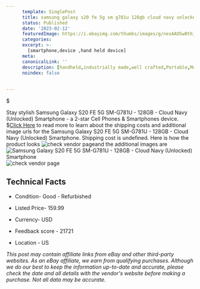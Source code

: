 ```yaml
---
      template: SinglePost
      title: samsung galaxy s20 fe 5g sm g781u 128gb cloud navy unlocked smartphone
      status: Published
      date: '2023-02-12'
      featuredImage: https://i.ebayimg.com/thumbs/images/g/nesAAOSw0thjjoPh/s-l225.jpg
      categories: 
      excerpt: >-
        [smartphone,device ,hand held device]
      meta:
      canonicalLink: ''
      description: [handheld,industrially made,well crafted,Portable,Mobile,Compact,Convenient,Lightweight,Maneuverable,Man-portable,Miniature,Carriable,Hand-held,Light,Holdable,Transportable,Mobile device,Pocket-sized,On-the-go,Wireless,Cordless,Compact size,Convenient size, smartphone,device ,hand held device]
      noindex: false
      
        
---
```

$

Stay stylish Samsung Galaxy S20 FE 5G SM-G781U - 128GB - Cloud Navy (Unlocked) Smartphone - a 2-star Cell Phones & Smartphones device.
$[Click Here](https://www.ebay.com/itm/266027278403?hash=item3df0762043%3Ag%3AnesAAOSw0thjjoPh&mkevt=1&mkcid=1&mkrid=711-53200-19255-0&campid=%253CePNCampaignId%253E&customid=%253CreferenceId%253E&toolid=10049) to read more to learn about the shipping costs and additional image urls for the Samsung Galaxy S20 FE 5G SM-G781U - 128GB - Cloud Navy (Unlocked) Smartphone. Shipping cost is undefined. Here is how the product looks ![check vendor page](https://i.ebayimg.com/thumbs/images/g/nesAAOSw0thjjoPh/s-l225.jpg)and the additional images are![Samsung Galaxy S20 FE 5G SM-G781U - 128GB - Cloud Navy (Unlocked) Smartphone](https://i.ebayimg.com/images/g/nesAAOSw0thjjoPh/s-l1200.jpg)![check vendor page](https://origin-galleryplus.ebayimg.com/ws/web/266027278403_2_0_1/225x225.jpg,https://origin-galleryplus.ebayimg.com/ws/web/266027278403_3_0_1/225x225.jpg,https://origin-galleryplus.ebayimg.com/ws/web/266027278403_4_0_1/225x225.jpg,https://origin-galleryplus.ebayimg.com/ws/web/266027278403_5_0_1/225x225.jpg,https://origin-galleryplus.ebayimg.com/ws/web/266027278403_6_0_1/225x225.jpg)



 ## Technical Facts 



     
      

 - Condition- Good - Refurbished 


      

 - Listed Price- 159.99 


      

 - Currency- USD 


      

 - Feedback score - 21721 


      

 - Location - US 


      
      

 *_This post may contain affiliate links from eBay and other third-party websites. As an eBay affiliate, we earn from qualifying purchases. Although we do our best to keep the information up-to-date and accurate, please check the date and all details with the vendor's website before making a purchase. Not all data may be accurate._*






